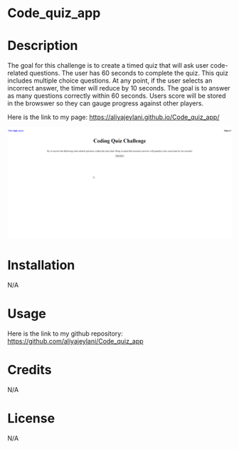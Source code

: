 # Code_quiz_app

# Description

The goal for this challenge is to create a timed quiz that will ask user code-related questions. The user has 60 seconds to complete the quiz. This quiz includes multiple choice questions. At any point, if the user selects an incorrect answer, the timer will reduce by 10 seconds. The goal is to answer as many questions correctly within 60 seconds. Users score will be stored in the browswer so they can gauge progress against other players. 

Here is the link to my page: https://aliyajeylani.github.io/Code_quiz_app/

![image of webpage](2023-01-09_22-44-58.png)

# Installation

N/A

# Usage

Here is the link to my github repository: https://github.com/aliyajeylani/Code_quiz_app


# Credits

N/A

# License 

N/A
